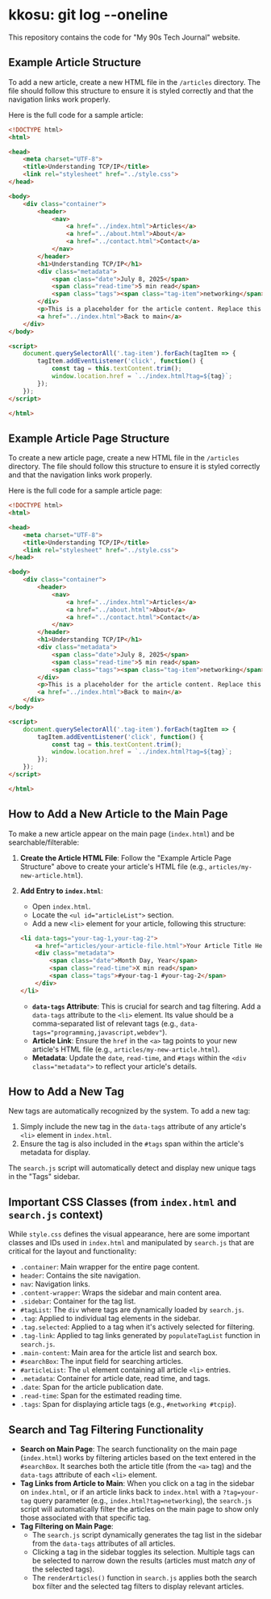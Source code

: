 # kkosu: git log --oneline

This repository contains the code for "My 90s Tech Journal" website.

## Example Article Structure

To add a new article, create a new HTML file in the `/articles` directory. The file should follow this structure to ensure it is styled correctly and that the navigation links work properly.

Here is the full code for a sample article:

```html
<!DOCTYPE html>
<html>

<head>
	<meta charset="UTF-8">
	<title>Understanding TCP/IP</title>
	<link rel="stylesheet" href="../style.css">
</head>

<body>
	<div class="container">
		<header>
			<nav>
				<a href="../index.html">Articles</a>
				<a href="../about.html">About</a>
				<a href="../contact.html">Contact</a>
			</nav>
		</header>
		<h1>Understanding TCP/IP</h1>
		<div class="metadata">
			<span class="date">July 8, 2025</span>
			<span class="read-time">5 min read</span>
			<span class="tags"><span class="tag-item">networking</span> <span class="tag-item">tcpip</span></span>
		</div>
		<p>This is a placeholder for the article content. Replace this with your actual article.</p>
		<a href="../index.html">Back to main</a>
	</div>
</body>

<script>
    document.querySelectorAll('.tag-item').forEach(tagItem => {
        tagItem.addEventListener('click', function() {
            const tag = this.textContent.trim();
            window.location.href = `../index.html?tag=${tag}`;
        });
    });
</script>

</html>
```

## Example Article Page Structure

To create a new article page, create a new HTML file in the `/articles` directory. The file should follow this structure to ensure it is styled correctly and that the navigation links work properly.

Here is the full code for a sample article page:

```html
<!DOCTYPE html>
<html>

<head>
	<meta charset="UTF-8">
	<title>Understanding TCP/IP</title>
	<link rel="stylesheet" href="../style.css">
</head>

<body>
	<div class="container">
		<header>
			<nav>
				<a href="../index.html">Articles</a>
				<a href="../about.html">About</a>
				<a href="../contact.html">Contact</a>
			</nav>
		</header>
		<h1>Understanding TCP/IP</h1>
		<div class="metadata">
			<span class="date">July 8, 2025</span>
			<span class="read-time">5 min read</span>
			<span class="tags"><span class="tag-item">networking</span> <span class="tag-item">tcpip</span></span>
		</div>
		<p>This is a placeholder for the article content. Replace this with your actual article.</p>
		<a href="../index.html">Back to main</a>
	</div>
</body>

<script>
    document.querySelectorAll('.tag-item').forEach(tagItem => {
        tagItem.addEventListener('click', function() {
            const tag = this.textContent.trim();
            window.location.href = `../index.html?tag=${tag}`;
        });
    });
</script>

</html>
```

## How to Add a New Article to the Main Page

To make a new article appear on the main page (`index.html`) and be searchable/filterable:

1.  **Create the Article HTML File**: Follow the "Example Article Page Structure" above to create your article's HTML file (e.g., `articles/my-new-article.html`).
2.  **Add Entry to `index.html`**:
    *   Open `index.html`.
    *   Locate the `<ul id="articleList">` section.
    *   Add a new `<li>` element for your article, following this structure:

    ```html
    <li data-tags="your-tag-1,your-tag-2">
        <a href="articles/your-article-file.html">Your Article Title Here</a>
        <div class="metadata">
            <span class="date">Month Day, Year</span>
            <span class="read-time">X min read</span>
            <span class="tags">#your-tag-1 #your-tag-2</span>
        </div>
    </li>
    ```
    *   **`data-tags` Attribute**: This is crucial for search and tag filtering. Add a `data-tags` attribute to the `<li>` element. Its value should be a comma-separated list of relevant tags (e.g., `data-tags="programming,javascript,webdev"`).
    *   **Article Link**: Ensure the `href` in the `<a>` tag points to your new article's HTML file (e.g., `articles/my-new-article.html`).
    *   **Metadata**: Update the `date`, `read-time`, and `#tags` within the `<div class="metadata">` to reflect your article's details.

## How to Add a New Tag

New tags are automatically recognized by the system. To add a new tag:

1.  Simply include the new tag in the `data-tags` attribute of any article's `<li>` element in `index.html`.
2.  Ensure the tag is also included in the `#tags` span within the article's metadata for display.

The `search.js` script will automatically detect and display new unique tags in the "Tags" sidebar.

## Important CSS Classes (from `index.html` and `search.js` context)

While `style.css` defines the visual appearance, here are some important classes and IDs used in `index.html` and manipulated by `search.js` that are critical for the layout and functionality:

*   `.container`: Main wrapper for the entire page content.
*   `header`: Contains the site navigation.
*   `nav`: Navigation links.
*   `.content-wrapper`: Wraps the sidebar and main content area.
*   `.sidebar`: Container for the tag list.
*   `#tagList`: The `div` where tags are dynamically loaded by `search.js`.
*   `.tag`: Applied to individual tag elements in the sidebar.
*   `.tag.selected`: Applied to a tag when it's actively selected for filtering.
*   `.tag-link`: Applied to tag links generated by `populateTagList` function in `search.js`.
*   `.main-content`: Main area for the article list and search box.
*   `#searchBox`: The input field for searching articles.
*   `#articleList`: The `ul` element containing all article `<li>` entries.
*   `.metadata`: Container for article date, read time, and tags.
*   `.date`: Span for the article publication date.
*   `.read-time`: Span for the estimated reading time.
*   `.tags`: Span for displaying article tags (e.g., `#networking #tcpip`).

## Search and Tag Filtering Functionality

*   **Search on Main Page**: The search functionality on the main page (`index.html`) works by filtering articles based on the text entered in the `#searchBox`. It searches both the article title (from the `<a>` tag) and the `data-tags` attribute of each `<li>` element.
*   **Tag Links from Article to Main**: When you click on a tag in the sidebar on `index.html`, or if an article links back to `index.html` with a `?tag=your-tag` query parameter (e.g., `index.html?tag=networking`), the `search.js` script will automatically filter the articles on the main page to show only those associated with that specific tag.
*   **Tag Filtering on Main Page**:
    *   The `search.js` script dynamically generates the tag list in the sidebar from the `data-tags` attributes of all articles.
    *   Clicking a tag in the sidebar toggles its selection. Multiple tags can be selected to narrow down the results (articles must match *any* of the selected tags).
    *   The `renderArticles()` function in `search.js` applies both the search box filter and the selected tag filters to display relevant articles.

